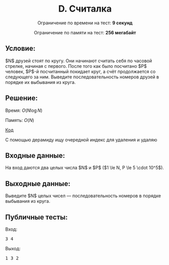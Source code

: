 <center><h1>D. Считалка</h1></center>
    
<p><center>Ограничение по времени на тест: <b>9 секунд</b></center></p>

<p><center>Ограничение по памяти на тест: <b>256 мегабайт</b></center></p>

<h2>Условие:</h2>

<div><p>$N$ друзей стоят по кругу. Они начинают считать себя по часовой стрелке, начиная с первого. После того как было посчитано $P$ человек, $P$-й посчитанный покидает круг, а счёт продолжается со следующего за ним. Выведите последовательность номеров друзей в порядке их выбывания из круга.</p></div>

<h2>Решение:</h2>

Время: $O(N\log N)$

Память: $O(N)$

[Код](solution.cpp)

С помощью дерамиду ищу очередной индекс для удаления и удаляю

<h2>Входные данные:</h2>

<p>На вход даются два целых числа $N$ и $P$ ($1 \le N, P \le 5 \cdot 10^5$).</p>

<h2>Выходные данные:</h2>

<p>Выведите $N$ целых чисел — последовательность номеров в порядке выбывания из круга.</p>

<h2>Публичные тесты:</h2>

Вход:

<pre>
3 4
</pre>

Выход:

<pre>
1 3 2 </pre>